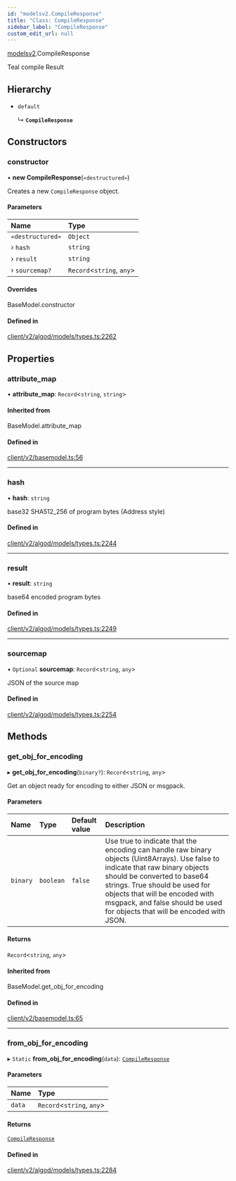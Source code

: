 ```yaml
---
id: "modelsv2.CompileResponse"
title: "Class: CompileResponse"
sidebar_label: "CompileResponse"
custom_edit_url: null
---
```


[modelsv2](../namespaces/modelsv2.md).CompileResponse

Teal compile Result

## Hierarchy

- `default`

  ↳ **`CompileResponse`**

## Constructors

### constructor

• **new CompileResponse**(`«destructured»`)

Creates a new `CompileResponse` object.

#### Parameters

| Name | Type |
| :------ | :------ |
| `«destructured»` | `Object` |
| › `hash` | `string` |
| › `result` | `string` |
| › `sourcemap?` | `Record`<`string`, `any`\> |

#### Overrides

BaseModel.constructor

#### Defined in

[client/v2/algod/models/types.ts:2262](https://github.com/joe-p/js-algorand-sdk/blob/6a3021f/src/client/v2/algod/models/types.ts#L2262)

## Properties

### attribute\_map

• **attribute\_map**: `Record`<`string`, `string`\>

#### Inherited from

BaseModel.attribute\_map

#### Defined in

[client/v2/basemodel.ts:56](https://github.com/joe-p/js-algorand-sdk/blob/6a3021f/src/client/v2/basemodel.ts#L56)

___

### hash

• **hash**: `string`

base32 SHA512_256 of program bytes (Address style)

#### Defined in

[client/v2/algod/models/types.ts:2244](https://github.com/joe-p/js-algorand-sdk/blob/6a3021f/src/client/v2/algod/models/types.ts#L2244)

___

### result

• **result**: `string`

base64 encoded program bytes

#### Defined in

[client/v2/algod/models/types.ts:2249](https://github.com/joe-p/js-algorand-sdk/blob/6a3021f/src/client/v2/algod/models/types.ts#L2249)

___

### sourcemap

• `Optional` **sourcemap**: `Record`<`string`, `any`\>

JSON of the source map

#### Defined in

[client/v2/algod/models/types.ts:2254](https://github.com/joe-p/js-algorand-sdk/blob/6a3021f/src/client/v2/algod/models/types.ts#L2254)

## Methods

### get\_obj\_for\_encoding

▸ **get_obj_for_encoding**(`binary?`): `Record`<`string`, `any`\>

Get an object ready for encoding to either JSON or msgpack.

#### Parameters

| Name | Type | Default value | Description |
| :------ | :------ | :------ | :------ |
| `binary` | `boolean` | `false` | Use true to indicate that the encoding can handle raw binary objects (Uint8Arrays). Use false to indicate that raw binary objects should be converted to base64 strings. True should be used for objects that will be encoded with msgpack, and false should be used for objects that will be encoded with JSON. |

#### Returns

`Record`<`string`, `any`\>

#### Inherited from

BaseModel.get\_obj\_for\_encoding

#### Defined in

[client/v2/basemodel.ts:65](https://github.com/joe-p/js-algorand-sdk/blob/6a3021f/src/client/v2/basemodel.ts#L65)

___

### from\_obj\_for\_encoding

▸ `Static` **from_obj_for_encoding**(`data`): [`CompileResponse`](modelsv2.CompileResponse.md)

#### Parameters

| Name | Type |
| :------ | :------ |
| `data` | `Record`<`string`, `any`\> |

#### Returns

[`CompileResponse`](modelsv2.CompileResponse.md)

#### Defined in

[client/v2/algod/models/types.ts:2284](https://github.com/joe-p/js-algorand-sdk/blob/6a3021f/src/client/v2/algod/models/types.ts#L2284)
